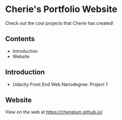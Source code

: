 # Cherie's Portfolio Website

Check out the cool projects that Cherie has created!

## Contents

- Introduction
- Website

## Introduction

- Udacity Front End Web Nanodegree: Project 1

## Website

View on the web at https://cherielum.github.io/

